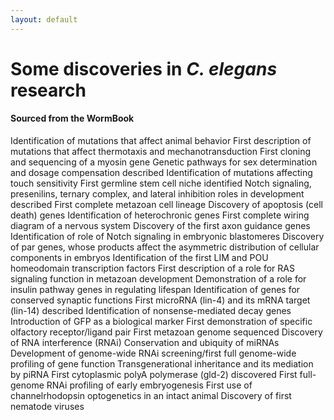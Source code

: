```yaml
---
layout: default
---
```


# Some discoveries in *C. elegans* research

#### Sourced from the WormBook

Identification of mutations that affect animal behavior
First description of mutations that affect thermotaxis and mechanotransduction
First cloning and sequencing of a myosin gene
Genetic pathways for sex determination and dosage compensation described
Identification of mutations affecting touch sensitivity
First germline stem cell niche identified
Notch signaling, presenilins, ternary complex, and lateral inhibition roles in development described
First complete metazoan cell lineage
Discovery of apoptosis (cell death) genes
Identification of heterochronic genes
First complete wiring diagram of a nervous system
Discovery of the first axon guidance genes
Identification of role of Notch signaling in embryonic blastomeres
Discovery of par genes, whose products affect the asymmetric distribution of cellular components in embryos
Identification of the first LIM and POU homeodomain transcription factors
First description of a role for RAS signaling function in metazoan development
Demonstration of a role for insulin pathway genes in regulating lifespan
Identification of genes for conserved synaptic functions
First microRNA (lin-4) and its mRNA target (lin-14) described
Identification of nonsense-mediated decay genes
Introduction of GFP as a biological marker
First demonstration of specific olfactory receptor/ligand pair
First metazoan genome sequenced
Discovery of RNA interference (RNAi)
Conservation and ubiquity of miRNAs
Development of genome-wide RNAi screening/first full genome-wide profiling of gene function
Transgenerational inheritance and its mediation by piRNA
First cytoplasmic polyA polymerase (gld-2) discovered
First full-genome RNAi profiling of early embryogenesis
First use of channelrhodopsin optogenetics in an intact animal
Discovery of first nematode viruses
